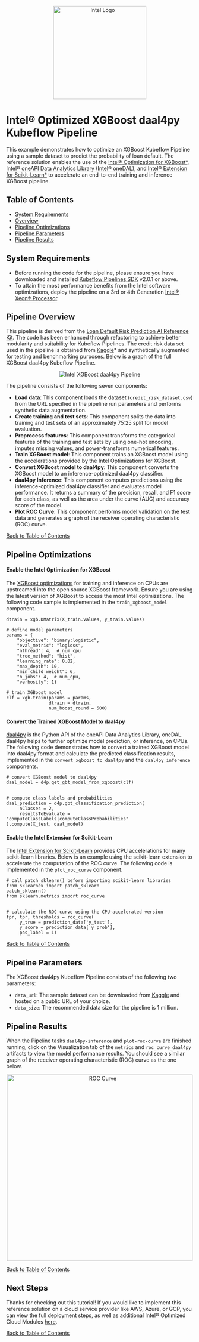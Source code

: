 <p align="center">
  <img src="assets/logo-classicblue-800px.png?raw=true" alt="Intel Logo" width="250"/>
</p>

# Intel® Optimized XGBoost daal4py Kubeflow Pipeline 

This example demonstrates how to optimize an XGBoost Kubeflow Pipeline using a sample 
dataset to predict the probability of loan default. 
The reference solution enables the use of the
[Intel® Optimization for XGBoost*](https://www.intel.com/content/www/us/en/developer/tools/oneapi/optimization-for-xgboost.html), 
[Intel® oneAPI Data Analytics Library (Intel® oneDAL)](https://www.intel.com/content/www/us/en/developer/tools/oneapi/onedal.html), 
and [Intel® Extension for Scikit-Learn*](https://www.intel.com/content/www/us/en/developer/tools/oneapi/scikit-learn.html) 
to accelerate an end-to-end training and inference XGBoost pipeline.

## Table of Contents
- [System Requirements](#system-requirements)
- [Overview](#pipeline-overview)
- [Pipeline Optimizations](#pipeline-optimizations)
- [Pipeline Parameters](#pipeline-parameters)
- [Pipeline Results](#pipeline-results)

## System Requirements

- Before running the code for the pipeline, please ensure you have downloaded and installed 
[Kubeflow Pipelines SDK](https://v1-5-branch.kubeflow.org/docs/components/pipelines/sdk-v2/)
v2.0.1 or above.  
- To attain the most performance benefits from the Intel software optimizations, deploy the 
pipeline on a 3rd or 4th Generation [Intel® Xeon® Processor](https://www.intel.com/content/www/us/en/products/details/processors/xeon.html).

## Pipeline Overview

This pipeline is derived from the 
[Loan Default Risk Prediction AI Reference Kit](https://github.com/oneapi-src/loan-default-risk-prediction). 
The code has been enhanced through refactoring to achieve better modularity and suitability for 
Kubeflow Pipelines. The credit risk data set used in the pipeline is obtained from 
[Kaggle](https://www.kaggle.com/datasets/laotse/credit-risk-dataset)* 
and synthetically augmented for testing and benchmarking purposes. Below is a graph of the full 
XGBoost daal4py Kubeflow Pipeline.

<p align="center">
  <img src="assets/intel-xgb-d4p-pipeline.png" alt="Intel XGBoost daal4py Pipeline"/>
</p>

The pipeline consists of the following seven components:  
- **Load data**: This component loads the dataset (`credit_risk_dataset.csv`) from the URL specified 
in the pipeline run parameters and performs synthetic data augmentation.   
- **Create training and test sets**: This component splits the data into training and test sets of an 
approximately 75:25 split for model evaluation.  
- **Preprocess features**: This component transforms the categorical features of the training and 
test sets by using one-hot encoding, imputes missing values, and power-transforms numerical features.  
- **Train XGBoost model**: This component trains an XGBoost model using the accelerations provided by 
the Intel Optimizations for XGBoost.  
- **Convert XGBoost model to daal4py**: This component converts the XGBoost model to an 
inference-optimized daal4py classifier.  
- **daal4py Inference**: This component computes predictions using the inference-optimized daal4py 
classifier and evaluates model performance. It returns a summary of the precision, recall, and F1 
score for each class, as well as the area under the curve (AUC) and accuracy score of the model.   
- **Plot ROC Curve**: This component performs model validation on the test data and generates a 
graph of the receiver operating characteristic (ROC) curve.  

[Back to Table of Contents](#table-of-contents)

## Pipeline Optimizations

#### Enable the Intel Optimization for XGBoost 

The [XGBoost optimizations](https://www.intel.com/content/www/us/en/developer/tools/oneapi/optimization-for-xgboost.html) 
for training and inference on CPUs are upstreamed into the open source XGBoost framework. 
Ensure you are using the latest version of XGBoost to access the most Intel optimizations. 
The following code sample is implemented in the `train_xgboost_model` component. 

```
dtrain = xgb.DMatrix(X_train.values, y_train.values)
    
# define model parameters
params = {
    "objective": "binary:logistic",
    "eval_metric": "logloss",
    "nthread": 4,  # num_cpu
    "tree_method": "hist",
    "learning_rate": 0.02,
    "max_depth": 10,
    "min_child_weight": 6,
    "n_jobs": 4,  # num_cpu,
    "verbosity": 1}

# train XGBoost model
clf = xgb.train(params = params, 
                dtrain = dtrain, 
                num_boost_round = 500)
```

#### Convert the Trained XGBoost Model to daal4py 

[daal4py](https://www.intel.com/content/www/us/en/developer/articles/guide/a-daal4py-introduction-and-getting-started-guide.html) 
is the Python API of the oneAPI Data Analytics Library, oneDAL. daal4py helps to further 
optimize model prediction, or inference, on CPUs. The following code demonstrates how to 
convert a trained XGBoost model into daal4py format and calculate the predicted 
classification results, implemented in the `convert_xgboost_to_daal4py` and the 
`daal4py_inference` components. 

```
# convert XGBoost model to daal4py
daal_model = d4p.get_gbt_model_from_xgboost(clf)


# compute class labels and probabilities
daal_prediction = d4p.gbt_classification_prediction(
     nClasses = 2, 
     resultsToEvaluate = "computeClassLabels|computeClassProbabilities"
).compute(X_test, daal_model)
```

#### Enable the Intel Extension for Scikit-Learn
The [Intel Extension for Scikit-Learn](https://www.intel.com/content/www/us/en/developer/tools/oneapi/scikit-learn.html) 
provides CPU accelerations for many scikit-learn libraries. Below is an example 
using the scikit-learn extension to accelerate the computation of the ROC curve. 
The following code is implemented in the `plot_roc_curve` component.

```
# call patch_sklearn() before importing scikit-learn libraries
from sklearnex import patch_sklearn
patch_sklearn()
from sklearn.metrics import roc_curve


# calculate the ROC curve using the CPU-accelerated version
fpr, tpr, thresholds = roc_curve(
     y_true = prediction_data['y_test'], 
     y_score = prediction_data['y_prob'], 
     pos_label = 1)
```

[Back to Table of Contents](#table-of-contents)

## Pipeline Parameters

The XGBoost daal4py Kubeflow Pipeline consists of the following two parameters:
- `data_url`: The sample dataset can be downloaded from 
[Kaggle](https://www.kaggle.com/datasets/laotse/credit-risk-dataset)
and hosted on a public URL of your choice. 
- `data_size`: The recommended data size for the pipeline is 1 million.

## Pipeline Results

When the Pipeline tasks `daal4py-inference` and `plot-roc-curve` are finished running, 
click on the Visualization tab of the  `metrics` and `roc_curve_daal4py` artifacts to 
view the model performance results. You should see a similar graph of the receiver 
operating characteristic (ROC) curve as the one below.

<p align="center">
  <img src="assets/intel-xgb-d4p-pipeline-roc-curve.png" alt="ROC Curve" width="500"/>
</p>

[Back to Table of Contents](#table-of-contents)

## Next Steps

Thanks for checking out this tutorial! If you would like to implement this reference solution 
on a cloud service provider like AWS, Azure, or GCP, you can view the full deployment steps, 
as well as additional Intel® Optimized Cloud Modules 
[here](https://www.intel.com/content/www/us/en/developer/topic-technology/cloud-optimization.html).

[Back to Table of Contents](#table-of-contents)